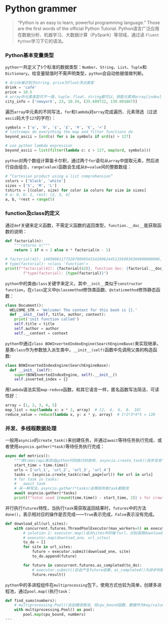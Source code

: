 # Python grammer
> “Python is an easy to learn, powerful programming language.” Those are the first words of the official Python Tutorial. Python语言广泛应用在数据分析、机器学习、大数据计算（PySpark）等领域，通过读 `Fluent Python`学习下它的语法。

### Python基本变量类型
`python`一共定义了`5`个标准的数据类型：`Number`、`String`、`List`、`Tuple`和`Dictionary`，给变量赋值时不需声明类型，`python`会自动依据值做判断。
```python
# drink被识别为string，price为float浮点类型
drink = 'café'
price = 10.5
# array中元素类型可不一致，tuple、float、string都可以，获取元素用array[index]
city_info = ['newyork', 23, 10.34, (35.689722, 139.691667)]
```
遍历`array`中元素的不同写法，`for`和`lambda`对`array`完成遍历、元素筛选（过滤`ascii`码大于`127`的字符）：
```python
symbols = ['o', '0', '¢', '£', '¥', '€', '¤']
# listcomps do everything the map and filter functions do
beyond_ascii = [ord(s) for s in symbols if ord(s) > 127]

# use python lambda expression
beyond_ascii = list(filter(lambda c: c > 127, map(ord, symbols)))
```
`python`对两个数组计算笛卡尔积，通过两个`for`语句从`array`中提取元素，然后进行自由组合，`range(value)`函数会生成从`0`~`value`间的整数数组：
```python
# “Cartesian product using a list comprehension”
colors = ['black', 'white']
sizes = ['S', 'M', 'L']
tshirts = [(color, size) for color in colors for size in sizes]
# a: 0, b: 1, rest: [2, 3, 4]
a, b, *rest = range(5)
```
### function及class的定义
通过`def`关键来定义函数，不需定义函数的返回类型，`function.__doc__`能获取函数的说明：
```python
def factorial(n):
    """returns n!"""
    return 1 if n < 2 else n * factorial(n - 1)

# factorial(42): 1405006117752879898543142606244511569936384000000000, function doc: returns n!,
# type(factorial): <class 'function'>
print(f"factorial(42): {factorial(42)}, function doc: {factorial.__doc__}, "
        f"type(factorial): {type(factorial)}")
```
`python`中的类由`class`关键字来定义，其中`__init__`类似于`constructor function`，在`class`定义中`@classmethod`修饰类函数、`@staticmethod`修饰静态函数：
```python
class Document():
  WELCOME_STR = 'Welcome! The context for this book is {}.'
  def __init__(self, title, author, context):
    print('init function called')
    self.title = title
    self.author = author
    self.__context = context
```
`python`中通过`class BOWInvertedIndexEngine(SearchEngineBase)`来实现继承，基类`class`作为参数放入派生类中，`__init__(self)`函数中先调用父类的构造函数:
```python
class BOWInvertedIndexEngine(SearchEngineBase):
  def __init__(self):
    super(BOWInvertedIndexEngine, self).__init__()
    self.inverted_index = {}
```
用`lambda`语法实现`map-reduce`函数，和其它语言一样，匿名函数写法简洁、可读性好：
```Python
array = [1, 2, 3, 4, 5]
map_list = map(lambda x: x * 2, array)  # [2， 4， 6， 8， 10]
reduce_value = reduce(lambda x, y: x * y, array)  # 1*2*3*4*5 = 120
```
### 并发、多线程数据处理
一般用`asyncio`的`create_task()`来创建任务，并通过`await`等待任务执行完成、或者使用`asyncio.gather(*task)`等待任务执行完成：
```python
async def metrics():
	"""用time()api来测试python代码执行的效率, asyncio.create_task()异步任务"""
	start_time = time.time()
	urls = ['url_1', 'url_2', 'url_3', 'url_4']
	tasks = [asyncio.create_task(crawl_page(url)) for url in urls]
	# for task in tasks:
	# 	await task
	# 另一种写法，asyncio.gather(*tasks)会等到所有task都跑完
	await asyncio.gather(*tasks)
	print(f"total used {round(time.time() - start_time, 2)} s for crawling webpage")
```
并行执行`futures`特性，当执行`task`需获取返回结果时，`futures`中的方法`done()`，表示相对应的操作是否完成——`True`表示完成，`False`表示没有完成。
```Python
def download_all(url_sites):
	with concurrent.futures.ThreadPoolExecutor(max_workers=5) as executor:
		# solution 2: executor.map()会对sites中的每个url，分别调用download_one函数，max_workers默认用cpu数
		# executor.map(download_one, url_sites)
		to_do = []
		for site in url_sites:
			future = executor.submit(download_one, site)
			to_do.append(future)

		for future in concurrent.futures.as_completed(to_do):
			# executor.submit()后会产生future结果，as_completed()为异步判断是否执行完
			future.result()
```
`python`中的多进程组件在`multiprocessing`包下，使用方式也较为简单，创建多进程池，通过`pool.map()`执行`task`：
```Python
def find_sums(numbers):
	# multiprocessing.Pool()会创建进程池，将cpu_bound函数、数据作为key/value进行计算
	with multiprocessing.Pool() as pool:
		pool.map(cpu_bound, numbers)
···
